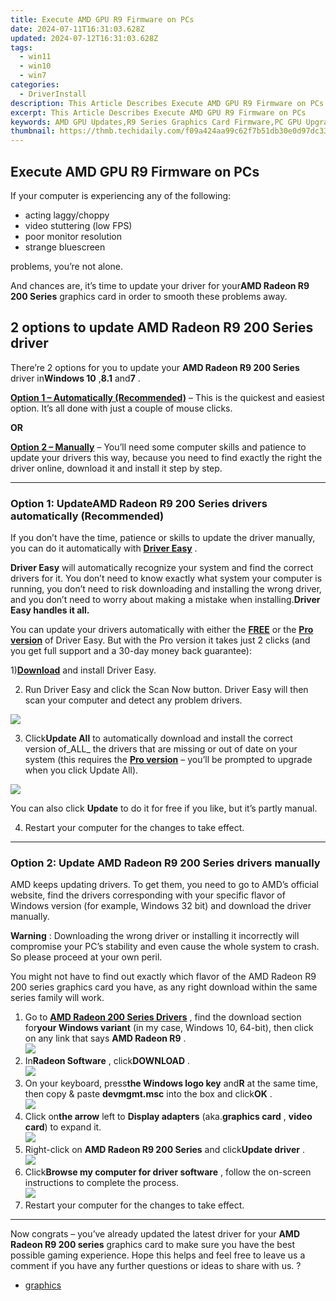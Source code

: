 ```yaml
---
title: Execute AMD GPU R9 Firmware on PCs
date: 2024-07-11T16:31:03.628Z
updated: 2024-07-12T16:31:03.628Z
tags:
  - win11
  - win10
  - win7
categories:
  - DriverInstall
description: This Article Describes Execute AMD GPU R9 Firmware on PCs
excerpt: This Article Describes Execute AMD GPU R9 Firmware on PCs
keywords: AMD GPU Updates,R9 Series Graphics Card Firmware,PC GPU Upgrade Instructions,Executing Firmware for Graphics Cards,Customizing R9 GPU Performance,R9 Firmware Installation Guide,Optimizing PC Graphics for Gaming
thumbnail: https://thmb.techidaily.com/f09a424aa99c62f7b51db30e0d97dc33c8611de88afaf819d747680f631cd289.jpg
---
```


## Execute AMD GPU R9 Firmware on PCs

If your computer is experiencing any of the following:

* acting laggy/choppy
* video stuttering (low FPS)
* poor monitor resolution
* strange bluescreen

problems, you’re not alone.

 And chances are, it’s time to update your driver for your**AMD Radeon R9 200 Series**  graphics card in order to smooth these problems away.

## 2 options to update **AMD Radeon R9 200 Series driver**

 There’re 2 options for you to update your **AMD Radeon R9 200 Series**  driver in**Windows 10** ,**8.1** and**7** .

**[Option 1 – Automatically (Recommended)](#O1)**  –  This is the quickest and easiest option. It’s all done with just a couple of mouse clicks.

**OR**

[**Option 2 – Manually**](#O2)  –  You’ll need some computer skills and patience to update your drivers this way, because you need to find exactly the right the driver online, download it and install it step by step.

---

### Option 1: **UpdateAMD Radeon R9 200 Series drivers automatically (Recommended)**

 If you don’t have the time, patience or skills to update the driver manually, you can do it automatically with **[Driver Easy](https://tools.techidaily.com/drivereasy/download/)**  .

**Driver Easy**   will automatically recognize your system and find the correct drivers for it. You don’t need to know exactly what system your computer is running, you don’t need to risk downloading and installing the wrong driver, and you don’t need to worry about making a mistake when installing.**Driver Easy handles it all.**

 You can update your drivers automatically with either the **[FREE](https://tools.techidaily.com/drivereasy/download/)**  or the **[](https://tools.techidaily.com/drivereasy/download/) [Pro version](https://tools.techidaily.com/drivereasy/download/)**  of Driver Easy. But with the Pro version it takes just 2 clicks (and you get full support and a 30-day money back guarantee):

 1)[**Download**](https://tools.techidaily.com/drivereasy/download/) and install Driver Easy.

 2) Run Driver Easy and click the Scan Now button. Driver Easy will then scan your computer and detect any problem drivers.

![](https://images.drivereasy.com/wp-content/uploads/2018/05/img_5afb955c3ee3c.jpg)

 3) Click**Update All** to automatically download and install the correct version of_ALL_ the drivers that are missing or out of date on your system (this requires the [**Pro version**](https://tools.techidaily.com/drivereasy/download/) – you’ll be prompted to upgrade when you click Update All).

![](https://images.drivereasy.com/wp-content/uploads/2018/08/img_5b68332f24249.jpg)

 You can also click **Update** to do it for free if you like, but it’s partly manual.

4) Restart your computer for the changes to take effect.

---

### Option 2: Update **AMD Radeon R9 200 Series drivers** manually

 AMD keeps updating drivers. To get them, you need to go to AMD’s official website, find the drivers corresponding with your specific flavor of Windows version (for example, Windows 32 bit) and download the driver manually.

**Warning** : Downloading the wrong driver or installing it incorrectly will compromise your PC’s stability and even cause the whole system to crash. So please proceed at your own peril.

 You might not have to find out exactly which flavor of the AMD Radeon R9 200 series graphics card you have, as any right download within the same series family will work.

1. Go to **[AMD Radeon 200 Series Drivers](https://support.amd.com/en-us/kb-articles/Pages/AMD-Radeon-200-Series-Drivers.aspx)**  , find the download section for**your Windows variant** (in my case, Windows 10, 64-bit), then click on any link that says **AMD Radeon R9** .  
![](https://images.drivereasy.com/wp-content/uploads/2018/05/img_5afb92c521f92.png)
2. In**Radeon Software** , click**DOWNLOAD** .  
![](https://images.drivereasy.com/wp-content/uploads/2018/05/img_5afb92e2a5e0b.png)
3. On your keyboard, press**the Windows logo key** and**R** at the same time, then copy & paste **devmgmt.msc** into the box and click**OK** .  
![](https://images.drivereasy.com/wp-content/uploads/2018/05/img_5afb9c1b96ba9.png)
4. Click on**the arrow** left to **Display adapters** (aka.**graphics card** , **video card**) to expand it.  
![](https://images.drivereasy.com/wp-content/uploads/2018/05/img_5afb92534e0ab.jpg)
5. Right-click on **AMD Radeon R9 200 Series** and click**Update driver** .  
![](https://images.drivereasy.com/wp-content/uploads/2018/05/img_5afac249bd784.jpg)
6. Click**Browse my computer for driver software** , follow the on-screen instructions to complete the process.  
![](https://images.drivereasy.com/wp-content/uploads/2018/05/img_5afb9502d9df0.png)
7. Restart your computer for the changes to take effect.

---

 Now congrats – you’ve already updated the latest driver for your   **AMD Radeon R9 200 series**  graphics card to make sure you have the best possible gaming experience. Hope this helps and feel free to leave us a comment if you have any further questions or ideas to share with us. ?

* [graphics](https://tools.techidaily.com/drivereasy/download/)

<ins class="adsbygoogle"
     style="display:block"
     data-ad-format="autorelaxed"
     data-ad-client="ca-pub-7571918770474297"
     data-ad-slot="1223367746"></ins>



<ins class="adsbygoogle"
     style="display:block"
     data-ad-client="ca-pub-7571918770474297"
     data-ad-slot="8358498916"
     data-ad-format="auto"
     data-full-width-responsive="true"></ins>




